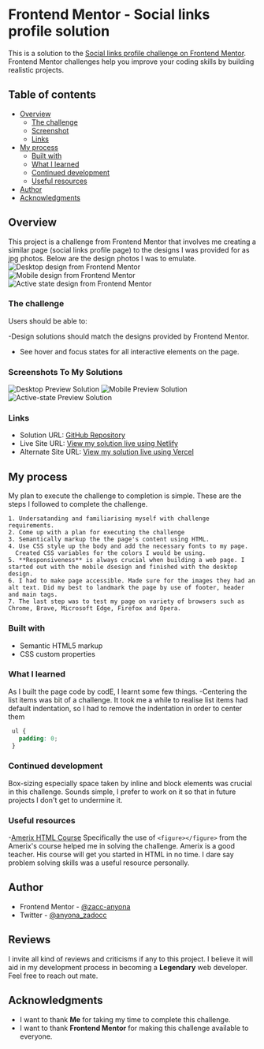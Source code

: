 # Frontend Mentor - Social links profile solution

This is a solution to the [Social links profile challenge on Frontend Mentor](https://www.frontendmentor.io/challenges/social-links-profile-UG32l9m6dQ). Frontend Mentor challenges help you improve your coding skills by building realistic projects. 

## Table of contents

- [Overview](#overview)
  - [The challenge](#the-challenge)
  - [Screenshot](#screenshot)
  - [Links](#links)
- [My process](#my-process)
  - [Built with](#built-with)
  - [What I learned](#what-i-learned)
  - [Continued development](#continued-development)
  - [Useful resources](#useful-resources)
- [Author](#author)
- [Acknowledgments](#acknowledgments)



## Overview
  This project is a challenge from Frontend Mentor that involves me creating a similar page (social links profile page) to the designs  I was provided for as jpg photos. Below are the design photos I was to emulate.
  ![Desktop design from Frontend Mentor](./design/desktop-preview.jpg)
  ![Mobile design from Frontend Mentor](./design/mobile-design.jpg)
  ![Active state design from Frontend Mentor](./design/active-states.jpg)
### The challenge

Users should be able to:

-Design solutions should match the designs provided by Frontend Mentor.
- See hover and focus states for all interactive elements on the page.

### Screenshots To My Solutions

  ![Desktop Preview Solution](./my-solution-screenshots/desktop-solution.png)
  ![Mobile Preview Solution](./my-solution-screenshots/mobile-solutions.png)
  ![Active-state Preview Solution](./my-solution-screenshots/active-state-solution.png)


### Links

- Solution URL: [GitHub Repository](https://github.com/zacc-anyona/Social-Links-Profile-Challenge-by-Frontend-Mentor-)
- Live Site URL: [View my solution live using Netlify](https://anyona-social-link-profile.netlify.app/)
- Alternate Site URL: [View my solution live using Vercel](https://social-links-profile-challenge-by-frontend-mentor.vercel.app/)

## My process
  My plan to execute the challenge to completion is simple. These are the steps I followed to complete the challenge.
    
    1. Undersatanding and familiarising myself with challenge requirements.
    2. Come up with a plan for executing the challenge
    3. Semantically markup the the page's content using HTML.
    4. Use CSS style up the body and add the necessary fonts to my page.
      Created CSS variables for the colors I would be using.
    5. **Responsiveness** is always crucial when building a web page. I started out with the mobile dsesign and finished with the desktop design.
    6. I had to make page accessible. Made sure for the images they had an alt text. Did my best to landmark the page by use of footer, header and main tags.
    7. The last step was to test my page on variety of browsers such as Chrome, Brave, Microsoft Edge, Firefox and Opera.


### Built with

- Semantic HTML5 markup
- CSS custom properties


### What I learned

  As I built the page code by codE, I learnt some few things.
   -Centering the list items was bit of a challenge. It took me a while to realise list items had default indentation, so I had to remove the indentation in order to center them
   ```css
    ul {
      padding: 0;
    }
   ```


### Continued development

  Box-sizing especially space taken by inline and block elements was crucial in this challenge. 
  Sounds simple, I prefer to work on it so that in future projects I don't get to undermine it.

### Useful resources

-[Amerix HTML Course](https://www.amerix.co.ke/challenge-page/HTML-for-Beginners) Specifically the use of `<figure></figure>` from the Amerix's course helped me in solving the challenge.
Amerix is a good teacher. His course will get you started in HTML in no time.
I dare say problem solving skills was a useful resource personally. 

## Author

- Frontend Mentor - [@zacc-anyona](https://www.frontendmentor.io/profile/zacc-anyona)
- Twitter - [@anyona_zadocc](https://twitter.com/anyona_zadocc)


## Reviews
 I invite all kind of reviews and criticisms if any to this project.
 I believe it will aid in my development process in becoming a **Legendary** web developer.
 Feel free to reach out mate.

## Acknowledgments

- I want to thank **Me** for taking my time to complete this challenge.
- I want to thank **Frontend Mentor** for making this challenge available to everyone.